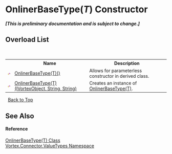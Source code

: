 # OnlinerBaseType(*T*) Constructor 
 _**\[This is preliminary documentation and is subject to change.\]**_


## Overload List
&nbsp;<table><tr><th></th><th>Name</th><th>Description</th></tr><tr><td>![Protected method](media/protmethod.gif "Protected method")</td><td><a href="M_Vortex_Connector_ValueTypes_OnlinerBaseType_1__ctor.md">OnlinerBaseType(T)()</a></td><td>
Allows for parameterless constructor in derived class.</td></tr><tr><td>![Protected method](media/protmethod.gif "Protected method")</td><td><a href="M_Vortex_Connector_ValueTypes_OnlinerBaseType_1__ctor_1.md">OnlinerBaseType(T)(IVortexObject, String, String)</a></td><td>
Creates an instance of <a href="T_Vortex_Connector_ValueTypes_OnlinerBaseType_1.md">OnlinerBaseType(T)</a>.</td></tr></table>&nbsp;
<a href="#onlinerbasetype(*t*)-constructor">Back to Top</a>

## See Also


#### Reference
<a href="T_Vortex_Connector_ValueTypes_OnlinerBaseType_1.md">OnlinerBaseType(T) Class</a><br /><a href="N_Vortex_Connector_ValueTypes.md">Vortex.Connector.ValueTypes Namespace</a><br />